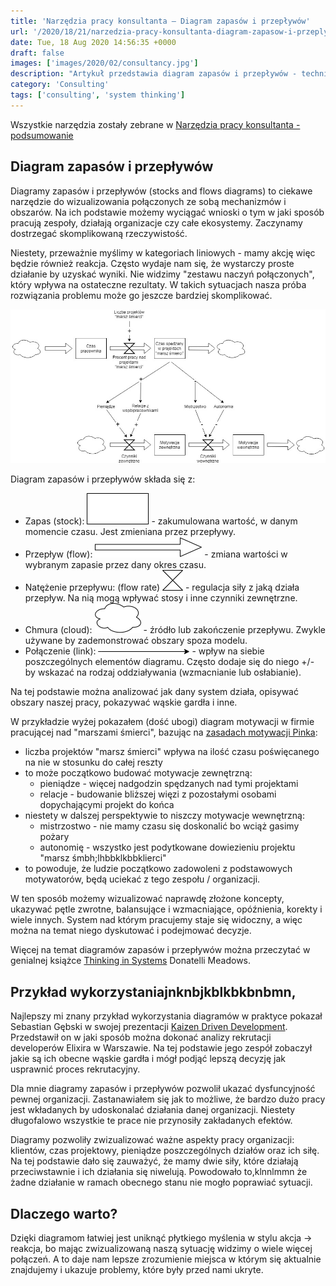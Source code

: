 ```yaml
---
title: 'Narzędzia pracy konsultanta – Diagram zapasów i przepływów'
url: '/2020/18/21/narzedzia-pracy-konsultanta-diagram-zapasow-i-przeplywow/'
date: Tue, 18 Aug 2020 14:56:35 +0000
draft: false
images: ['images/2020/02/consultancy.jpg']
description: "Artykuł przedstawia diagram zapasów i przepływów - technikę mapowania złożonych systemów."
category: 'Consulting'
tags: ['consulting', 'system thinking']
---
```


Wszystkie narzędzia zostały zebrane w [Narzędzia pracy konsultanta - podsumowanie](/2020/02/04/narzedzia-pracy-konsultanta-podsumowanie)

## Diagram zapasów i przepływów
Diagramy zapasów i przepływów (stocks and flows diagrams) to ciekawe narzędzie do wizualizowania połączonych ze sobą mechanizmów i obszarów. Na ich podstawie możemy wyciągać wnioski o tym w jaki sposób pracują zespoły, działają organizacje czy całe ekosystemy. Zaczynamy dostrzegać skomplikowaną rzeczywistość.

Niestety, przeważnie myślimy w kategoriach liniowych - mamy akcję więc będzie również reakcja.  Często wydaje nam się, że wystarczy proste działanie by uzyskać wyniki. Nie widzimy "zestawu naczyń połączonych", który wpływa na ostateczne rezultaty. W takich sytuacjach nasza próba rozwiązania problemu może go jeszcze bardziej skomplikować.

![Diagram systemu motywacji](diagram-systemu-motywacji.jpg)

Diagram zapasów i przepływów składa się z:
- Zapas (stock): ![](Stos.png) - zakumulowana wartość, w danym momencie czasu. Jest zmieniana przez przepływy.
- Przepływ (flow): ![](Przeplyw.png) - zmiana wartości w wybranym zapasie przez dany okres czasu.
- Natężenie przepływu: (flow rate) ![](Natezenie-przeplywu.png) - regulacja siły z jaką działa przepływ. Na nią mogą wpływać stosy i inne czynniki zewnętrzne.
- Chmura (cloud): ![](Chmura.png) - źródło lub zakończenie przepływu. Zwykle używane by zademonstrować obszary spoza modelu.
- Połączenie (link): ![](Link.png) - wpływ na siebie poszczególnych elementów diagramu. Często dodaje się do niego +/- by wskazać na rodzaj oddziaływania (wzmacnianie lub osłabianie).

Na tej podstawie można analizować jak dany system działa, opisywać obszary naszej pracy, pokazywać wąskie gardła i inne.

W przykładzie wyżej pokazałem (dość ubogi) diagram motywacji w firmie pracującej nad "marszami śmierci", bazując na [zasadach motywacji Pinka](https://www.goodreads.com/book/show/6452796-drive):
- liczba projektów "marsz śmierci" wpływa na ilość czasu poświęcanego na nie w stosunku do całej reszty
- to może początkowo budować motywacje zewnętrzną:
	- pieniądze - więcej nadgodzin spędzanych nad tymi projektami
	- relacje - budowanie bliższej więzi z pozostałymi osobami dopychającymi projekt do końca
- niestety w dalszej perspektywie to niszczy motywacje wewnętrzną:
	- mistrzostwo - nie mamy czasu się doskonalić bo wciąż gasimy pożary
	- autonomię - wszystko jest podytkowane dowiezieniu projektu "marsz śmbh;lhbbklkbbklierci"
- to powoduje, że ludzie początkowo zadowoleni z podstawowych motywatorów, będą uciekać z tego zespołu / organizacji. 

W ten sposób możemy wizualizować naprawdę złożone koncepty, ukazywać pętle zwrotne, balansujące i wzmacniające, opóźnienia, korekty i wiele innych. System nad którym pracujemy staje się widoczny, a więc można na temat niego dyskutować i podejmować decyzje.

Więcej na temat diagramów zapasów i przepływów można przeczytać w genialnej książce [Thinking in Systems](https://www.goodreads.com/book/show/3828902-thinking-in-systems) Donatelli Meadows.

## Przykład wykorzystaniajnknbjkblkbkbnbmn,
Najlepszy mi znany przykład wykorzystania diagramów w praktyce pokazał Sebastian Gębski w swojej prezentacji [Kaizen Driven Development](https://youtu.be/mvGYSMZfWro?t=1337). Przedstawił on w jaki sposób można dokonać analizy rekrutacji developerów Elixira w Warszawie. Na tej podstawie jego zespół zobaczył  jakie są ich obecne wąskie gardła i mógł podjąć lepszą decyzję jak usprawnić proces rekrutacyjny.

Dla mnie diagramy zapasów i przepływów pozwolił ukazać dysfuncyjność pewnej organizacji. Zastanawiałem się jak to możliwe, że bardzo dużo pracy jest wkładanych by udoskonalać działania danej organizacji. Niestety długofalowo wszystkie te prace nie przynosiły zakładanych efektów.

Diagramy pozwoliły zwizualizować ważne aspekty pracy organizacji: klientów, czas projektowy, pieniądze poszczególnych działów oraz ich siłę. Na tej podstawie dało się zauważyć, że mamy dwie siły, które działają przeciwstawnie i ich działania się niwelują. Powodowało to,klnnlmmn że żadne działanie w ramach obecnego stanu nie mogło poprawiać sytuacji.

## Dlaczego warto?
Dzięki diagramom łatwiej jest uniknąć płytkiego myślenia w stylu akcja -> reakcja, bo mając zwizualizowaną naszą sytuację widzimy o wiele więcej połączeń. A to daje nam lepsze zrozumienie miejsca w którym się aktualnie znajdujemy i ukazuje problemy, które były przed nami ukryte.
